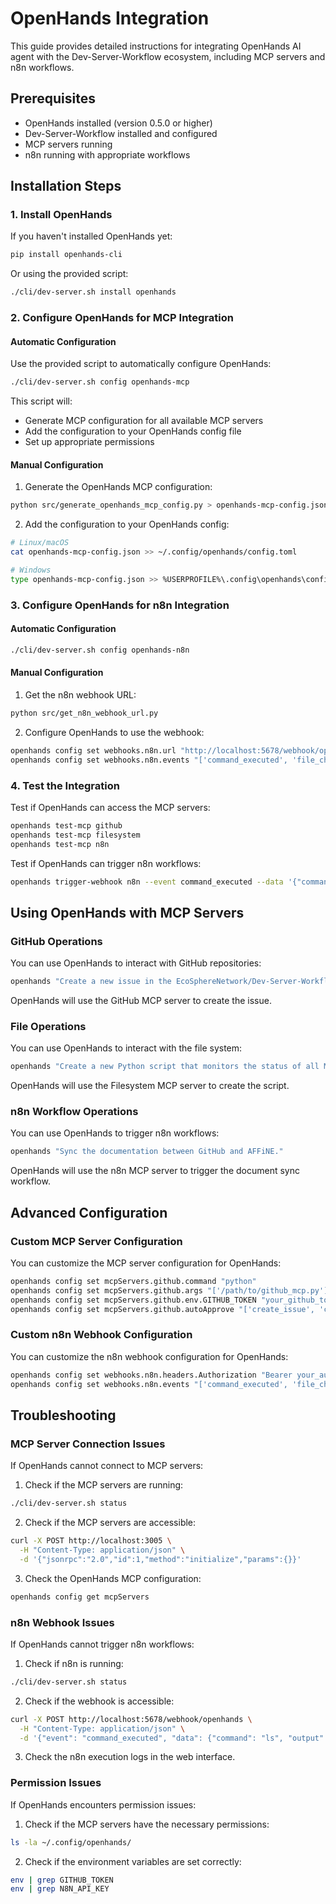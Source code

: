 # OpenHands Integration

This guide provides detailed instructions for integrating OpenHands AI agent with the Dev-Server-Workflow ecosystem, including MCP servers and n8n workflows.

## Prerequisites

- OpenHands installed (version 0.5.0 or higher)
- Dev-Server-Workflow installed and configured
- MCP servers running
- n8n running with appropriate workflows

## Installation Steps

### 1. Install OpenHands

If you haven't installed OpenHands yet:

```bash
pip install openhands-cli
```

Or using the provided script:

```bash
./cli/dev-server.sh install openhands
```

### 2. Configure OpenHands for MCP Integration

#### Automatic Configuration

Use the provided script to automatically configure OpenHands:

```bash
./cli/dev-server.sh config openhands-mcp
```

This script will:
- Generate MCP configuration for all available MCP servers
- Add the configuration to your OpenHands config file
- Set up appropriate permissions

#### Manual Configuration

1. Generate the OpenHands MCP configuration:

```bash
python src/generate_openhands_mcp_config.py > openhands-mcp-config.json
```

2. Add the configuration to your OpenHands config:

```bash
# Linux/macOS
cat openhands-mcp-config.json >> ~/.config/openhands/config.toml

# Windows
type openhands-mcp-config.json >> %USERPROFILE%\.config\openhands\config.toml
```

### 3. Configure OpenHands for n8n Integration

#### Automatic Configuration

```bash
./cli/dev-server.sh config openhands-n8n
```

#### Manual Configuration

1. Get the n8n webhook URL:

```bash
python src/get_n8n_webhook_url.py
```

2. Configure OpenHands to use the webhook:

```bash
openhands config set webhooks.n8n.url "http://localhost:5678/webhook/openhands"
openhands config set webhooks.n8n.events "['command_executed', 'file_changed', 'agent_started', 'agent_stopped']"
```

### 4. Test the Integration

Test if OpenHands can access the MCP servers:

```bash
openhands test-mcp github
openhands test-mcp filesystem
openhands test-mcp n8n
```

Test if OpenHands can trigger n8n workflows:

```bash
openhands trigger-webhook n8n --event command_executed --data '{"command": "ls", "output": "test output"}'
```

## Using OpenHands with MCP Servers

### GitHub Operations

You can use OpenHands to interact with GitHub repositories:

```bash
openhands "Create a new issue in the EcoSphereNetwork/Dev-Server-Workflow repository titled 'Update documentation' with the description 'The installation guide needs updating.'"
```

OpenHands will use the GitHub MCP server to create the issue.

### File Operations

You can use OpenHands to interact with the file system:

```bash
openhands "Create a new Python script that monitors the status of all MCP servers and sends an alert if any of them are down."
```

OpenHands will use the Filesystem MCP server to create the script.

### n8n Workflow Operations

You can use OpenHands to trigger n8n workflows:

```bash
openhands "Sync the documentation between GitHub and AFFiNE."
```

OpenHands will use the n8n MCP server to trigger the document sync workflow.

## Advanced Configuration

### Custom MCP Server Configuration

You can customize the MCP server configuration for OpenHands:

```bash
openhands config set mcpServers.github.command "python"
openhands config set mcpServers.github.args "['/path/to/github_mcp.py']"
openhands config set mcpServers.github.env.GITHUB_TOKEN "your_github_token"
openhands config set mcpServers.github.autoApprove "['create_issue', 'create_pull_request']"
```

### Custom n8n Webhook Configuration

You can customize the n8n webhook configuration for OpenHands:

```bash
openhands config set webhooks.n8n.headers.Authorization "Bearer your_auth_token"
openhands config set webhooks.n8n.events "['command_executed', 'file_changed', 'agent_started', 'agent_stopped', 'custom_event']"
```

## Troubleshooting

### MCP Server Connection Issues

If OpenHands cannot connect to MCP servers:

1. Check if the MCP servers are running:

```bash
./cli/dev-server.sh status
```

2. Check if the MCP servers are accessible:

```bash
curl -X POST http://localhost:3005 \
  -H "Content-Type: application/json" \
  -d '{"jsonrpc":"2.0","id":1,"method":"initialize","params":{}}'
```

3. Check the OpenHands MCP configuration:

```bash
openhands config get mcpServers
```

### n8n Webhook Issues

If OpenHands cannot trigger n8n workflows:

1. Check if n8n is running:

```bash
./cli/dev-server.sh status
```

2. Check if the webhook is accessible:

```bash
curl -X POST http://localhost:5678/webhook/openhands \
  -H "Content-Type: application/json" \
  -d '{"event": "command_executed", "data": {"command": "ls", "output": "test output"}}'
```

3. Check the n8n execution logs in the web interface.

### Permission Issues

If OpenHands encounters permission issues:

1. Check if the MCP servers have the necessary permissions:

```bash
ls -la ~/.config/openhands/
```

2. Check if the environment variables are set correctly:

```bash
env | grep GITHUB_TOKEN
env | grep N8N_API_KEY
```